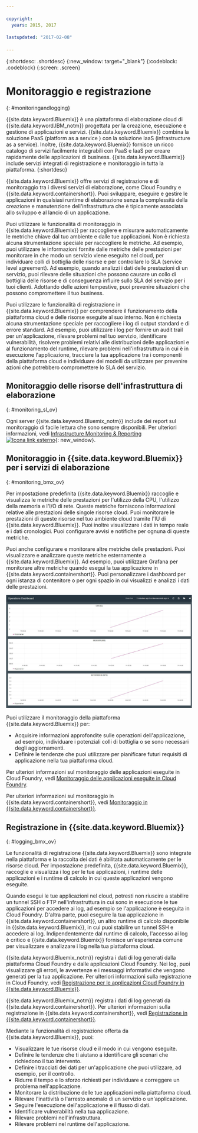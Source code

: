 ```yaml
---

copyright:
  years: 2015, 2017

lastupdated: "2017-02-08"

---
```



{:shortdesc: .shortdesc}
{:new_window: target="_blank"}
{:codeblock: .codeblock}
{:screen: .screen}

# Monitoraggio e registrazione
{: #monitoringandlogging}

{{site.data.keyword.Bluemix}} è una piattaforma di elaborazione cloud di {{site.data.keyword.IBM_notm}} progettata per la creazione, esecuzione e gestione di applicazioni e servizi. {{site.data.keyword.Bluemix}} combina la soluzione PaaS (platform as a service ) con la soluzione IaaS (infrastructure as a service). Inoltre, {{site.data.keyword.Bluemix}} fornisce un ricco catalogo di servizi facilmente integrabili con PaaS e IaaS per creare rapidamente delle applicazioni di business. {{site.data.keyword.Bluemix}} include servizi integrati di registrazione e monitoraggio in tutta la piattaforma. 
{:shortdesc}

{{site.data.keyword.Bluemix}} offre servizi di registrazione e di monitoraggio tra i diversi servizi di elaborazione, come Cloud Foundry e {{site.data.keyword.containershort}}. Puoi sviluppare, eseguire e gestire le applicazioni in qualsiasi runtime di elaborazione senza la complessità della creazione e manutenzione dell'infrastruttura che è tipicamente associata allo sviluppo e al lancio di un applicazione. 

Puoi utilizzare le funzionalità di monitoraggio in {{site.data.keyword.Bluemix}} per raccogliere e misurare automaticamente le metriche chiave dal tuo ambiente e dalle tue applicazioni. Non è richiesta alcuna strumentazione speciale per raccogliere le metriche. Ad esempio, puoi utilizzare le informazioni fornite dalle metriche delle prestazioni per monitorare in che modo un servizio viene eseguito nel cloud, per individuare colli di bottiglia delle risorse e per controllare lo SLA (service level agreement). Ad esempio, quando analizzi i dati delle prestazioni di un servizio, puoi rilevare delle situazioni che possono causare un collo di bottiglia delle risorse e di conseguenza influire sullo SLA del servizio per i tuoi clienti. Adottando delle azioni tempestive, puoi prevenire situazioni che possono compromettere il tuo business.  

Puoi utilizzare le funzionalità di registrazione in {{site.data.keyword.Bluemix}} per comprendere il funzionamento della piattaforma cloud e delle risorse eseguite al suo interno. Non è richiesta alcuna strumentazione speciale per raccogliere i log di output standard e di errore standard. Ad esempio, puoi utilizzare i log per fornire un audit trail per un'applicazione, rilevare problemi nel tuo servizio, identificare vulnerabilità, risolvere problemi relativi alle distribuzioni delle applicazioni e al funzionamento del runtime, rilevare problemi nell'infrastruttura in cui è in esecuzione l'applicazione, tracciare la tua applicazione tra i componenti della piattaforma cloud e individuare dei modelli da utilizzare per prevenire azioni che potrebbero compromettere lo SLA del servizio.

## Monitoraggio delle risorse dell'infrastruttura di elaborazione
{: #monitoring_sl_ov}

Ogni server {{site.data.keyword.Bluemix_notm}} include dei report sul monitoraggio di facile lettura che sono sempre disponibili. Per ulteriori informazioni, vedi [Infrastructure Monitoring & Reporting ![Icona link esterno](../icons/launch-glyph.svg "Icona link esterno")](https://www.ibm.com/cloud-computing/bluemix/infrastructure-monitoring){: new_window}.


## Monitoraggio in {{site.data.keyword.Bluemix}} per i servizi di elaborazione
{: #monitoring_bmx_ov}

Per impostazione predefinita {{site.data.keyword.Bluemix}} raccoglie e visualizza le metriche delle prestazioni per l'utilizzo della CPU, l'utilizzo della memoria e l'I/O di rete. Queste metriche forniscono informazioni relative alle prestazioni delle singole risorse cloud. Puoi monitorare le prestazioni di queste risorse nel tuo ambiente cloud tramite l'IU di {{site.data.keyword.Bluemix}}. Puoi inoltre visualizzare i dati in tempo reale e i dati cronologici. Puoi configurare avvisi e notifiche per ognuna di queste metriche.

Puoi anche configurare e monitorare altre metriche delle prestazioni. Puoi visualizzare e analizzare queste metriche esternamente a {{site.data.keyword.Bluemix}}. Ad esempio, puoi utilizzare Grafana per monitorare altre metriche quando esegui la tua applicazione in {{site.data.keyword.containershort}}. Puoi personalizzare i dashboard per ogni istanza di contenitore o per ogni spazio in cui visualizzi e analizzi i dati delle prestazioni.

![Visualizzazione del monitoraggio Grafana di un contenitore in esecuzione in {{site.data.keyword.Bluemix}}](images/monitoring_default_container_grafana_view.jpg)

Puoi utilizzare il monitoraggio della piattaforma {{site.data.keyword.Bluemix}} per:

* Acquisire informazioni approfondite sulle operazioni dell'applicazione, ad esempio, individuare i potenziali colli di bottiglia o se sono necessari degli aggiornamenti.
* Definire le tendenze che puoi utilizzare per pianificare futuri requisiti di applicazione nella tua piattaforma cloud.

Per ulteriori informazioni sul monitoraggio delle applicazioni eseguite in Cloud Foundry, vedi [Monitoraggio delle applicazioni eseguite in Cloud Foundry](monitoring_cf_apps.html#monitoring_bluemix_apps).

Per ulteriori informazioni sul monitoraggio in {{site.data.keyword.containershort}}, vedi [Monitoraggio in {{site.data.keyword.containershort}}](/docs/containers/monitoringandlogging/container_ml_monitor.html#container_ml_monitor).   

## Registrazione in {{site.data.keyword.Bluemix}}
{: #logging_bmx_ov}

Le funzionalità di registrazione {{site.data.keyword.Bluemix}} sono integrate nella piattaforma e la raccolta dei dati è abilitata automaticamente per le risorse cloud. Per impostazione predefinita, {{site.data.keyword.Bluemix}}, raccoglie e visualizza i log per le tue applicazioni, i runtime delle applicazioni e i runtime di calcolo in cui queste applicazioni vengono eseguite. 

Quando esegui le tue applicazioni nel cloud, potresti non riuscire a stabilire un tunnel SSH o FTP nell'infrastruttura in cui sono in esecuzione le tue applicazioni per accedere ai log, ad esempio se l'applicazione è eseguita in Cloud Foundry. D'altra parte, puoi eseguire la tua applicazione in {{site.data.keyword.containershort}}, un altro runtime di calcolo disponibile in {{site.data.keyword.Bluemix}}, in cui puoi stabilire un tunnel SSH e accedere ai log. Indipendentemente dal runtime di calcolo, l'accesso ai log è critico e {{site.data.keyword.Bluemix}} fornisce un'esperienza comune per visualizzare e analizzare i log nella tua piattaforma cloud.

{{site.data.keyword.Bluemix_notm}} registra i dati di log generati dalla piattaforma Cloud Foundry e dalle applicazioni Cloud Foundry. Nei log, puoi visualizzare gli errori, le avvertenze e i messaggi informativi che vengono generati per la tua applicazione. Per ulteriori informazioni sulla registrazione in Cloud Foundry, vedi [Registrazione per le applicazioni Cloud Foundry in {{site.data.keyword.Bluemix}}](logging_cf_apps.html#logging_bluemix_cf_apps).

{{site.data.keyword.Bluemix_notm}} registra i dati di log generati da {{site.data.keyword.containershort}}. Per ulteriori informazioni sulla registrazione in {{site.data.keyword.containershort}}, vedi [Registrazione in {{site.data.keyword.containershort}}](/docs/containers/monitoringandlogging/container_ml_logs.html#container_ml_logs).   


Mediante la funzionalità di registrazione offerta da {{site.data.keyword.Bluemix}}, puoi:

* Visualizzare le tue risorse cloud e il modo in cui vengono eseguite.
* Definire le tendenze che ti aiutano a identificare gli scenari che richiedono il tuo intervento.
* Definire i tracciati dei dati per un'applicazione che puoi utilizzare, ad esempio, per il controllo.
* Ridurre il tempo e lo sforzo richiesti per individuare e correggere un problema nell'applicazione. 
* Monitorare la distribuzione delle tue applicazioni nella piattaforma cloud.
* Rilevare l'inattività o l'arresto anomalo di un servizio o un'applicazione.
* Seguire l'esecuzione dell'applicazione e il flusso di dati.
* Identificare vulnerabilità nella tua applicazione.
* Rilevare problemi nell'infrastruttura.
* Rilevare problemi nel runtime dell'applicazione.


